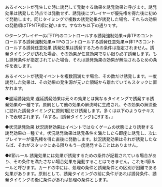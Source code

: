 あるイベントが発生した時に誘発して発動する効果を誘発効果と呼びます。誘発効果は誘発した時点では発動せず、誘発後にプレイヤーが優先権を得た後に初めて発動します。同じタイミングで複数の誘発効果が誘発した場合、それらの効果の発動順はTPNTP順に従います。すなわち以下の通りです。

○ターンプレイヤー(以下TP)のコントロールする誘発強制効果=>非TPのコントロールする誘発強制効果=>TPのコントロールする誘発任意効果=>非TPのコントロールする誘発任意効果
誘発効果は誘発するための条件は指定されません。誘発タイミングが訪れた場合、その効果が任意効果でない限り必ず誘発します。もし誘発条件が指定されていた場合、それは誘発効果の効果が解決されるための条件を表します。

あるイベントが誘発イベントを複数回満たす場合、その数だけ誘発します。一度誘発した効果は、その効果の発生源が元いた領域から離れていてもスタックに置かれます。

●遅延誘発効果
遅延誘発効果は元々の効果とは異なるタイミングで誘発する誘発効果の一種です。原則として他の効果の解決時に生成され、その効果の解決後に訪れた誘発タイミングに原則1回だけ誘発します。多くは以下のようなテキストで表現されます。「Aする。[誘発タイミング]にBする。」

●状況誘発効果
状況誘発効果はイベントではなくゲームの状態により誘発する誘発効果の一種です。状況誘発効果は誘発条件を満たしたら即座に誘発し、次にプレイヤーが優先権を得た直後に発動します。状況誘発効果はそれが誘発したならば、それがスタックにある限りもう一度誘発することはありません。

●if節ルール
誘発効果には効果が誘発するための条件が記載されている場合があり、その条件を満たさない場合効果を発動することはできません。これをif節ルールと呼びます。カードの中には、処理の条件と誘発条件との区別が困難である効果があります。原則として、誘発タイミングの前に条件があれば誘発条件、誘発タイミングの後に条件があれば処理の条件とします。

